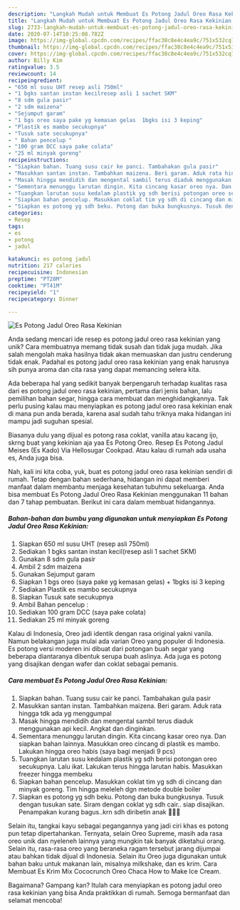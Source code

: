 ```yaml
---
description: "Langkah Mudah untuk Membuat Es Potong Jadul Oreo Rasa Kekinian, Bisa Manjain Lidah"
title: "Langkah Mudah untuk Membuat Es Potong Jadul Oreo Rasa Kekinian, Bisa Manjain Lidah"
slug: 2733-langkah-mudah-untuk-membuat-es-potong-jadul-oreo-rasa-kekinian-bisa-manjain-lidah
date: 2020-07-14T10:25:08.782Z
image: https://img-global.cpcdn.com/recipes/ffac38c8e4c4ea9c/751x532cq70/es-potong-jadul-oreo-rasa-kekinian-foto-resep-utama.jpg
thumbnail: https://img-global.cpcdn.com/recipes/ffac38c8e4c4ea9c/751x532cq70/es-potong-jadul-oreo-rasa-kekinian-foto-resep-utama.jpg
cover: https://img-global.cpcdn.com/recipes/ffac38c8e4c4ea9c/751x532cq70/es-potong-jadul-oreo-rasa-kekinian-foto-resep-utama.jpg
author: Billy Kim
ratingvalue: 3.5
reviewcount: 14
recipeingredient:
- "650 ml susu UHT resep asli 750ml"
- "1 bgks santan instan kecilresep asli 1 sachet SKM"
- "8 sdm gula pasir"
- "2 sdm maizena"
- "Sejumput garam"
- "1 bgs oreo saya pake yg kemasan gelas  1bgks isi 3 keping"
- "Plastik es mambo secukupnya"
- "Tusuk sate secukupnya"
- " Bahan pencelup "
- "100 gram DCC saya pake colata"
- "25 ml minyak goreng"
recipeinstructions:
- "Siapkan bahan. Tuang susu cair ke panci. Tambahakan gula pasir"
- "Masukkan santan instan. Tambahkan maizena. Beri garam. Aduk rata hingga tdk ada yg menggumpal"
- "Masak hingga mendidih dan mengental sambil terus diaduk menggunakan api kecil. Angkat dan dinginkan."
- "Sementara menunggu larutan dingin. Kita cincang kasar oreo nya. Dan siapkan bahan lainnya. Masukkan oreo cincang di plastik es mambo. Lakukan hingga oreo habis (saya bagi menjadi 9 pcs)"
- "Tuangkan larutan susu kedalam plastik yg sdh berisi potongan oreo secukupnya. Lalu ikat. Lakukan terus hingga larutan habis. Masukkan freezer hingga membeku"
- "Siapkan bahan pencelup. Masukkan coklat tim yg sdh di cincang dan minyak goreng. Tim hingga meleleh dgn metode double boiler"
- "Siapkan es potong yg sdh beku. Potong dan buka bungkusnya. Tusuk dengan tusukan sate. Siram dengan coklat yg sdh cair.. siap disajikan. Penampakan kurang bagus..krn sdh diribetin anak 🤣🤣🤣"
categories:
- Resep
tags:
- es
- potong
- jadul

katakunci: es potong jadul 
nutrition: 217 calories
recipecuisine: Indonesian
preptime: "PT28M"
cooktime: "PT41M"
recipeyield: "1"
recipecategory: Dinner

---
```



![Es Potong Jadul Oreo Rasa Kekinian](https://img-global.cpcdn.com/recipes/ffac38c8e4c4ea9c/751x532cq70/es-potong-jadul-oreo-rasa-kekinian-foto-resep-utama.jpg)

Anda sedang mencari ide resep es potong jadul oreo rasa kekinian yang unik? Cara membuatnya memang tidak susah dan tidak juga mudah. Jika salah mengolah maka hasilnya tidak akan memuaskan dan justru cenderung tidak enak. Padahal es potong jadul oreo rasa kekinian yang enak harusnya sih punya aroma dan cita rasa yang dapat memancing selera kita.

Ada beberapa hal yang sedikit banyak berpengaruh terhadap kualitas rasa dari es potong jadul oreo rasa kekinian, pertama dari jenis bahan, lalu pemilihan bahan segar, hingga cara membuat dan menghidangkannya. Tak perlu pusing kalau mau menyiapkan es potong jadul oreo rasa kekinian enak di mana pun anda berada, karena asal sudah tahu triknya maka hidangan ini mampu jadi suguhan spesial.

Biasanya dulu yang dijual es potong rasa coklat, vanilla atau kacang ijo, skrng buat yang kekinian aja yaa Es Potong Oreo. Resep Es Potong Jadul Meises (Es Kado) Via Hellosugar Cookpad. Atau kalau di rumah ada usaha es, Anda juga bisa.


Nah, kali ini kita coba, yuk, buat es potong jadul oreo rasa kekinian sendiri di rumah. Tetap dengan bahan sederhana, hidangan ini dapat memberi manfaat dalam membantu menjaga kesehatan tubuhmu sekeluarga. Anda bisa membuat Es Potong Jadul Oreo Rasa Kekinian menggunakan 11 bahan dan 7 tahap pembuatan. Berikut ini cara dalam membuat hidangannya.

<!--inarticleads1-->

##### Bahan-bahan dan bumbu yang digunakan untuk menyiapkan Es Potong Jadul Oreo Rasa Kekinian:

1. Siapkan 650 ml susu UHT (resep asli 750ml)
1. Sediakan 1 bgks santan instan kecil(resep asli 1 sachet SKM)
1. Gunakan 8 sdm gula pasir
1. Ambil 2 sdm maizena
1. Gunakan Sejumput garam
1. Siapkan 1 bgs oreo (saya pake yg kemasan gelas) + 1bgks isi 3 keping
1. Sediakan Plastik es mambo secukupnya
1. Siapkan Tusuk sate secukupnya
1. Ambil  Bahan pencelup :
1. Sediakan 100 gram DCC (saya pake colata)
1. Sediakan 25 ml minyak goreng


Kalau di Indonesia, Oreo jadi identik dengan rasa original yakni vanila. Namun belakangan juga mulai ada varian Oreo yang populer di Indonesia. Es potong versi moderen ini dibuat dari potongan buah segar yang beberapa diantaranya dibentuk serupa buah aslinya. Ada juga es potong yang disajikan dengan wafer dan coklat sebagai pemanis. 

<!--inarticleads2-->

##### Cara membuat Es Potong Jadul Oreo Rasa Kekinian:

1. Siapkan bahan. Tuang susu cair ke panci. Tambahakan gula pasir
1. Masukkan santan instan. Tambahkan maizena. Beri garam. Aduk rata hingga tdk ada yg menggumpal
1. Masak hingga mendidih dan mengental sambil terus diaduk menggunakan api kecil. Angkat dan dinginkan.
1. Sementara menunggu larutan dingin. Kita cincang kasar oreo nya. Dan siapkan bahan lainnya. Masukkan oreo cincang di plastik es mambo. Lakukan hingga oreo habis (saya bagi menjadi 9 pcs)
1. Tuangkan larutan susu kedalam plastik yg sdh berisi potongan oreo secukupnya. Lalu ikat. Lakukan terus hingga larutan habis. Masukkan freezer hingga membeku
1. Siapkan bahan pencelup. Masukkan coklat tim yg sdh di cincang dan minyak goreng. Tim hingga meleleh dgn metode double boiler
1. Siapkan es potong yg sdh beku. Potong dan buka bungkusnya. Tusuk dengan tusukan sate. Siram dengan coklat yg sdh cair.. siap disajikan. Penampakan kurang bagus..krn sdh diribetin anak 🤣🤣🤣


Selain itu, tangkai kayu sebagai pegangannya yang jadi ciri khas es potong pun tetap dipertahankan. Ternyata, selain Oreo Supreme, masih ada rasa oreo unik dan nyeleneh lainnya yang mungkin tak banyak diketahui orang. Selain itu, rasa-rasa oreo yang beraneka ragam tersebut jarang dijumpai atau bahkan tidak dijual di Indonesia. Selain itu Oreo juga digunakan untuk bahan baku untuk makanan lain, misalnya milkshake, dan es krim. Cara Membuat Es Krim Mix Cococrunch Oreo Chaca How to Make Ice Cream. 

Bagaimana? Gampang kan? Itulah cara menyiapkan es potong jadul oreo rasa kekinian yang bisa Anda praktikkan di rumah. Semoga bermanfaat dan selamat mencoba!
